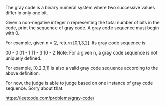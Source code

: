 The gray code is a binary numeral system where two successive values differ in only one bit.

Given a non-negative integer n representing the total number of bits in the code, print the sequence of gray code. A gray code sequence must begin with 0.

For example, given n = 2, return [0,1,3,2]. Its gray code sequence is:

00 - 0
01 - 1
11 - 3
10 - 2
Note:
For a given n, a gray code sequence is not uniquely defined.

For example, [0,2,3,1] is also a valid gray code sequence according to the above definition.

For now, the judge is able to judge based on one instance of gray code sequence. Sorry about that.

https://leetcode.com/problems/gray-code/
